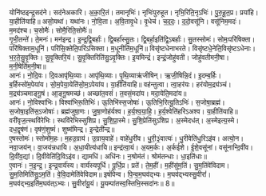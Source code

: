 

  
योनि॑ष्ठइन्द्र॒सद॑ने। सद॑नेअकारि। अ॒का॒रि॒तं। तमानृभिः॑। नृभिः॑पुरुहूत। नृभि॒रिति॒नृऽभिः॑। पु॒रु॒हू॒त॒प्र। प्रया॑हि। या॒हीति॑याहि॥ असो॒यथा॑। यथा॑नः। नो॒वि॒ता। अ॒वि॒तावृ॒धे। वृ॒धेच॑। च॒द॒दः॒। द॒दो॒वसू॑नि। वसू॑निम॒मदः॑। म॒मद॑श्च। च॒सोमैः॑। सोमै॒रिति॒सोमैः॑॥  
गृ॒भी॒तन्ते॑। ते॒मनः॑। मन॑इन्द्र। इ॒न्द्र॒द्वि॒बर्हाः॑। द्वि॒बर्हा॑स्सु॒तः। द्वि॒बर्हा॒इति॑द्वि॒ऽबर्हाः॑। सु॒तस्सोमः॑। सोमः॒परि॑षिक्ता। परि॑षिक्ताम॒धूनि॑। परि॑सि॒क्तेति॒परि॑ऽसिक्ता। म॒धूनीति॑म॒धूनि॑॥ विसृ॑ष्टधेनाभरते। विसृ॑ष्टधे॒नेति॒विसृ॑ष्टऽधेनाः। भ॒र॒ते॒सु॒वृ॒क्तिः। सु॒वृ॒क्तिरि॒यं। सु॒वृ॒क्तिरिति॑सु॒ऽवृ॒क्तिः। इ॒यमिन्द्रं॑। इन्द्रं॒जोहु॑वती। जोहु॑वतीमनी॒षा। म॒नी॒षेति॑म॒नी॒षा॥  
आनः॑। नो॒दि॒वः। दि॒वआपृ॑थि॒व्याः। आपृ॑थि॒व्याः। पृ॒थि॒व्याऋ॑जीषिन्। ऋ॒जी॒षिन्नि॒दं। इ॒दम्ब॒र्हिः। ब॒र्हिस्सो॑म॒पेया॑य। सो॒म॒पेया॒येति॑सो॒म॒ऽपेया॑य। या॒हीति॑याहि॥ वह॑न्तुत्वा। त्वा॒हर॑यः। हर॑योम॒द्र्य॑ञ्चं। म॒द्र्य॑ञ्चमाङ्गू॒षं। आ॒ङ्गू॒षमच्छ॑। अच्छा॑त॒वसं॑। त॒वसं॒मदा॑य। मदा॒येति॒मदा॑य॥  
आनः॑। नो॒विश्वा॑भिः। विश्वा॑भिरू॒तिभिः॑। ऊ॒तिभि॑स्स॒जोषाः॑। ऊ॒तिभि॒रित्यू॒तिऽभिः॑। स॒जोषा॒ब्रह्म॑। स॒जोषा॒इति॑स॒ऽजोषाः॑। ब्रह्म॑जुषा॒णः। जु॒षा॒णोह॑र्यश्व। ह॒र्य॒श्व॒या॒हि॒। ह॒र्य॒श्वेति॑हरिऽअश्व। या॒हीति॑याहि॥ वरी॑वृज॒त्स्थवि॑रेभिः। स्थवि॑रेभिस्सुशिप्र। सु॒शि॒प्रा॒स्मे। सु॒शि॒प्रेति॑सुऽशिप्र। अ॒स्मेदध॑त्। अ॒स्मेइत्य॒स्मे। दध॒द्वृष॑णं। वृष॑णं॒शुष्मं॑। शुष्म॑मिन्द्र। इ॒न्द्रेती॑न्द्र॥  
ए॒षस्तोमः॑। स्तोमो॑म॒हः। म॒हउ॒ग्राय॑। उ॒ग्राय॒वाहे॑। वाहे॑धु॒री॑व। धु॒री॒३॒॑वात्यः॑। धु॒रीवेति॑धु॒रिऽइ॑व। अत्यो॒न। नवा॒जय॑न्। वा॒जय॑न्नधायि। अ॒धा॒यीत्य॑धायि॥ इन्द्र॑त्वा॒यं। अ॒यम॒र्कः। अ॒र्कई॑शे। ई॒शे॒वसू॑नां। वसू॑नान्दि॒वी॑व। दि॒वी॑व॒द्यां। दि॒वीवेति॑दि॒विऽइ॑व। द्यामधि॑। अधि॑नः। न॒श्रोम॑तं। श्रोम॑तन्धाः। धा॒इति॑धाः॥  
ए॒वानः॑। न॒इ॒न्द्र॒। इ॒न्द्र॒वार्य॑स्य। वार्य॑स्यपूर्धि। पू॒र्धि॒प्र। प्रते॑। ते॒म॒हीं। म॒हींसु॑म॒तिं। सु॒म॒तिंवे॑विदाम। सु॒म॒तिमिति॑सु॒ऽम॒तिं। वे॒वि॒दामेति॑वेविदाम॥ इषं॑पिन्व। पि॒न्व॒म॒घव॑द्भ्यः। म॒घव॑द्भ्यस्सु॒वीरां॑। म॒घव॑द्भ्य॒इति॑म॒घव॑त्ऽभ्यः। सु॒वीरां॑यू॒यं। यू॒यम्पा॑तस्व॒स्तिभि॒स्सदा॑नः॥ 8॥  

